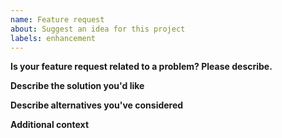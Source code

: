 ```yaml
---
name: Feature request
about: Suggest an idea for this project
labels: enhancement
---
```


**Is your feature request related to a problem? Please describe.**

**Describe the solution you'd like**

**Describe alternatives you've considered**

**Additional context**
